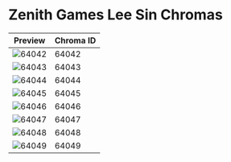 # Zenith Games Lee Sin Chromas

| Preview | Chroma ID |
|---------|-----------|
| ![64042](https://raw.communitydragon.org/latest/plugins/rcp-be-lol-game-data/global/default/v1/champion-chroma-images/64/64042.png) | 64042 |
| ![64043](https://raw.communitydragon.org/latest/plugins/rcp-be-lol-game-data/global/default/v1/champion-chroma-images/64/64043.png) | 64043 |
| ![64044](https://raw.communitydragon.org/latest/plugins/rcp-be-lol-game-data/global/default/v1/champion-chroma-images/64/64044.png) | 64044 |
| ![64045](https://raw.communitydragon.org/latest/plugins/rcp-be-lol-game-data/global/default/v1/champion-chroma-images/64/64045.png) | 64045 |
| ![64046](https://raw.communitydragon.org/latest/plugins/rcp-be-lol-game-data/global/default/v1/champion-chroma-images/64/64046.png) | 64046 |
| ![64047](https://raw.communitydragon.org/latest/plugins/rcp-be-lol-game-data/global/default/v1/champion-chroma-images/64/64047.png) | 64047 |
| ![64048](https://raw.communitydragon.org/latest/plugins/rcp-be-lol-game-data/global/default/v1/champion-chroma-images/64/64048.png) | 64048 |
| ![64049](https://raw.communitydragon.org/latest/plugins/rcp-be-lol-game-data/global/default/v1/champion-chroma-images/64/64049.png) | 64049 |